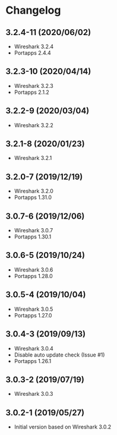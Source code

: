 # Changelog

## 3.2.4-11 (2020/06/02)

* Wireshark 3.2.4
* Portapps 2.4.4

## 3.2.3-10 (2020/04/14)

* Wireshark 3.2.3
* Portapps 2.1.2

## 3.2.2-9 (2020/03/04)

* Wireshark 3.2.2

## 3.2.1-8 (2020/01/23)

* Wireshark 3.2.1

## 3.2.0-7 (2019/12/19)

* Wireshark 3.2.0
* Portapps 1.31.0

## 3.0.7-6 (2019/12/06)

* Wireshark 3.0.7
* Portapps 1.30.1

## 3.0.6-5 (2019/10/24)

* Wireshark 3.0.6
* Portapps 1.28.0

## 3.0.5-4 (2019/10/04)

* Wireshark 3.0.5
* Portapps 1.27.0

## 3.0.4-3 (2019/09/13)

* Wireshark 3.0.4
* Disable auto update check (Issue #1)
* Portapps 1.26.1

## 3.0.3-2 (2019/07/19)

* Wireshark 3.0.3

## 3.0.2-1 (2019/05/27)

* Initial version based on Wireshark 3.0.2
